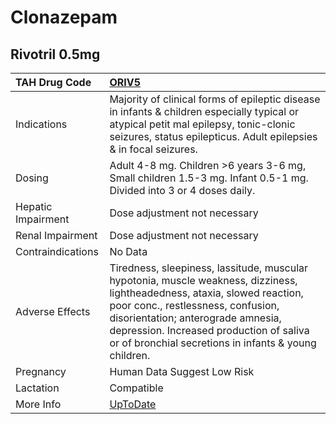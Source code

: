 # Clonazepam

## Rivotril 0.5mg

| TAH Drug Code      | [ORIV5](https://www.tahsda.org.tw/drugs/hissearch.php?drug_code=ORIV5)                                                                                                                                                                                                                                   |
|:-------------------|:---------------------------------------------------------------------------------------------------------------------------------------------------------------------------------------------------------------------------------------------------------------------------------------------------------|
| Indications        | Majority of clinical forms of epileptic disease in infants & children especially typical or atypical petit mal epilepsy, tonic-clonic seizures, status epilepticus. Adult epilepsies & in focal seizures.                                                                                                |
| Dosing             | Adult 4-8 mg. Children >6 years 3-6 mg, Small children 1.5-3 mg. Infant 0.5-1 mg. Divided into 3 or 4 doses daily.                                                                                                                                                                                       |
| Hepatic Impairment | Dose adjustment not necessary                                                                                                                                                                                                                                                                            |
| Renal Impairment   | Dose adjustment not necessary                                                                                                                                                                                                                                                                            |
| Contraindications  | No Data                                                                                                                                                                                                                                                                                                  |
| Adverse Effects    | Tiredness, sleepiness, lassitude, muscular hypotonia, muscle weakness, dizziness, lightheadedness, ataxia, slowed reaction, poor conc., restlessness, confusion, disorientation; anterograde amnesia, depression. Increased production of saliva or of bronchial secretions in infants & young children. |
| Pregnancy          | Human Data Suggest Low Risk                                                                                                                                                                                                                                                                              |
| Lactation          | Compatible                                                                                                                                                                                                                                                                                               |
| More Info          | [UpToDate](https://www.uptodate.com/contents/clonazepam-drug-information)                                                                                                                                                                                                                                |

